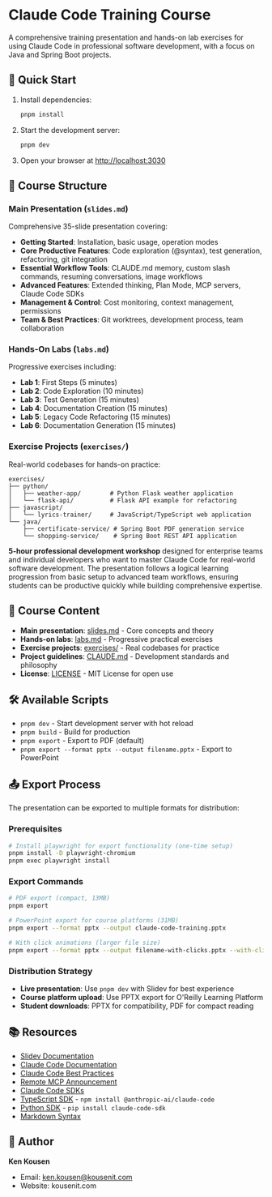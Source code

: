 # Claude Code Training Course

A comprehensive training presentation and hands-on lab exercises for using Claude Code in professional software development, with a focus on Java and Spring Boot projects.

## 🚀 Quick Start

1. Install dependencies:
   ```bash
   pnpm install
   ```

2. Start the development server:
   ```bash
   pnpm dev
   ```

3. Open your browser at <http://localhost:3030>

## 📁 Course Structure

### Main Presentation (`slides.md`)
Comprehensive 35-slide presentation covering:
- **Getting Started**: Installation, basic usage, operation modes
- **Core Productive Features**: Code exploration (@syntax), test generation, refactoring, git integration
- **Essential Workflow Tools**: CLAUDE.md memory, custom slash commands, resuming conversations, image workflows
- **Advanced Features**: Extended thinking, Plan Mode, MCP servers, Claude Code SDKs
- **Management & Control**: Cost monitoring, context management, permissions
- **Team & Best Practices**: Git worktrees, development process, team collaboration

### Hands-On Labs (`labs.md`)
Progressive exercises including:
- **Lab 1**: First Steps (5 minutes)
- **Lab 2**: Code Exploration (10 minutes)
- **Lab 3**: Test Generation (15 minutes)
- **Lab 4**: Documentation Creation (15 minutes)
- **Lab 5**: Legacy Code Refactoring (15 minutes)
- **Lab 6**: Documentation Generation (15 minutes)

### Exercise Projects (`exercises/`)
Real-world codebases for hands-on practice:
```
exercises/
├── python/
│   ├── weather-app/        # Python Flask weather application
│   └── flask-api/          # Flask API example for refactoring
├── javascript/
│   └── lyrics-trainer/     # JavaScript/TypeScript web application
└── java/
    ├── certificate-service/ # Spring Boot PDF generation service
    └── shopping-service/    # Spring Boot REST API application
```

**5-hour professional development workshop** designed for enterprise teams and individual developers who want to master Claude Code for real-world software development. The presentation follows a logical learning progression from basic setup to advanced team workflows, ensuring students can be productive quickly while building comprehensive expertise.

## 📝 Course Content

- **Main presentation**: [slides.md](./slides.md) - Core concepts and theory
- **Hands-on labs**: [labs.md](./labs.md) - Progressive practical exercises  
- **Exercise projects**: [exercises/](./exercises/) - Real codebases for practice
- **Project guidelines**: [CLAUDE.md](./CLAUDE.md) - Development standards and philosophy
- **License**: [LICENSE](./LICENSE) - MIT License for open use

## 🛠️ Available Scripts

- `pnpm dev` - Start development server with hot reload
- `pnpm build` - Build for production
- `pnpm export` - Export to PDF (default)
- `pnpm export --format pptx --output filename.pptx` - Export to PowerPoint

## 📤 Export Process

The presentation can be exported to multiple formats for distribution:

### Prerequisites
```bash
# Install playwright for export functionality (one-time setup)
pnpm install -D playwright-chromium
pnpm exec playwright install
```

### Export Commands
```bash
# PDF export (compact, 13MB)
pnpm export

# PowerPoint export for course platforms (31MB)
pnpm export --format pptx --output claude-code-training.pptx

# With click animations (larger file size)
pnpm export --format pptx --output filename-with-clicks.pptx --with-clicks
```

### Distribution Strategy
- **Live presentation**: Use `pnpm dev` with Slidev for best experience
- **Course platform upload**: Use PPTX export for O'Reilly Learning Platform
- **Student downloads**: PPTX for compatibility, PDF for compact reading

## 📚 Resources

- [Slidev Documentation](https://sli.dev/)
- [Claude Code Documentation](https://docs.anthropic.com/en/docs/claude-code/overview)
- [Claude Code Best Practices](https://www.anthropic.com/engineering/claude-code-best-practices)
- [Remote MCP Announcement](https://www.anthropic.com/news/claude-code-remote-mcp)
- [Claude Code SDKs](https://docs.anthropic.com/en/docs/claude-code/sdk)
- [TypeScript SDK](https://www.npmjs.com/package/@anthropic-ai/claude-code) - `npm install @anthropic-ai/claude-code`
- [Python SDK](https://pypi.org/project/claude-code-sdk/) - `pip install claude-code-sdk`
- [Markdown Syntax](https://sli.dev/guide/syntax.html)

## 👤 Author

**Ken Kousen**  
- Email: ken.kousen@kousenit.com
- Website: kousenit.com
